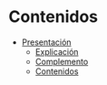 # Contenidos
* [Presentación](p0000-presentacion.md) 
  * [Explicación](p0001-explicacion.md) 
  * [Complemento](p0002-complemento.md) 
  * [Contenidos](p0003-contenidos.md) 
